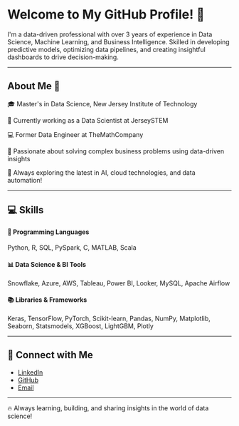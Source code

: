 # Welcome to My GitHub Profile! 🚀  

I'm a data-driven professional with over 3 years of experience in Data Science, Machine Learning, and Business Intelligence. Skilled in developing predictive models, optimizing data pipelines, and creating insightful dashboards to drive decision-making.  

---

## About Me 🚀  

🎓 Master's in Data Science, New Jersey Institute of Technology

💼 Currently working as a Data Scientist at JerseySTEM

💻 Former Data Engineer at TheMathCompany

🌱 Passionate about solving complex business problems using data-driven insights  

🚀 Always exploring the latest in AI, cloud technologies, and data automation!  

---

## 💻 Skills

#### 🔧 **Programming Languages**  
Python, R, SQL, PySpark, C, MATLAB, Scala  

#### 📊 **Data Science & BI Tools**  
Snowflake, Azure, AWS, Tableau, Power BI, Looker, MySQL, Apache Airflow  

#### 📚 **Libraries & Frameworks**  
Keras, TensorFlow, PyTorch, Scikit-learn, Pandas, NumPy, Matplotlib, Seaborn, Statsmodels, XGBoost, LightGBM, Plotly  

---

## 🤝 Connect with Me  

- [LinkedIn](https://www.linkedin.com/in/niveditha-cr/)  
- [GitHub](https://github.com/Niv-Raj)  
- [Email](mailto:niveditha.cr.9@gmail.com)

---

🔥 Always learning, building, and sharing insights in the world of data science!
